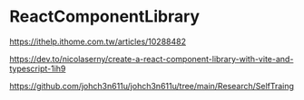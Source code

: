 # ReactComponentLibrary

https://ithelp.ithome.com.tw/articles/10288482

https://dev.to/nicolaserny/create-a-react-component-library-with-vite-and-typescript-1ih9

https://github.com/johch3n611u/johch3n611u/tree/main/Research/SelfTraing